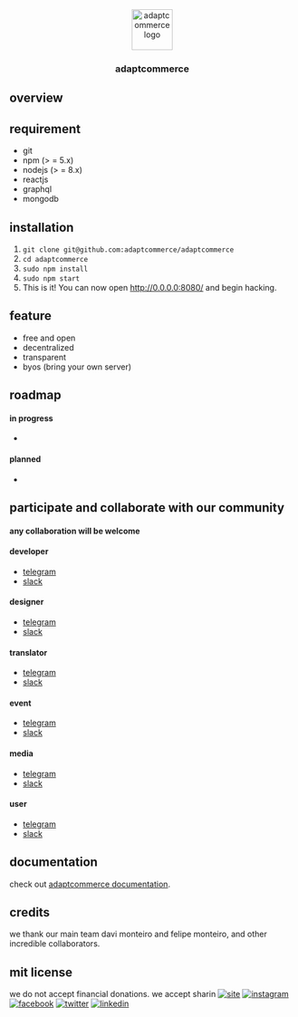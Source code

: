 <div align="center">

  <img src="/home/fmaa/adaptcommerce/src/web/theme/components/atoms/Logo/logo.svg" alt="adaptcommerce logo" width="72" height="72">
  
  <h3>adaptcommerce</h3>

</div>

## overview

## requirement

- git
- npm (> = 5.x)
- nodejs (> = 8.x)
- reactjs
- graphql
- mongodb

## installation

1.  `git clone git@github.com:adaptcommerce/adaptcommerce`
2.  `cd adaptcommerce` 
3.  `sudo npm install`
3.  `sudo npm start`
4.   This is it! You can now open http://0.0.0.0:8080/ and begin hacking.

## feature
- free and open
- decentralized
- transparent
- byos (bring your own server)

## roadmap

#### in progress
- 

#### planned
- 

## participate and collaborate with our community

#### any collaboration will be welcome

#### developer
- [telegram](link)
- [slack](link)

#### designer
- [telegram](link)
- [slack](link)

#### translator
- [telegram](link)
- [slack](link)

#### event
- [telegram](link)
- [slack](link)

#### media
- [telegram](link)
- [slack](link)

#### user
- [telegram](link)
- [slack](link)

## documentation
check out [adaptcommerce documentation](link).

## credits
we thank our main team davi monteiro and felipe monteiro, and other incredible collaborators.

## mit license

we do not accept financial donations.
we accept sharin
[![site](link)](link)
[![instagram](link)](link)
[![facebook](link)](link)
[![twitter](link)](link)
[![linkedin](link)](link)
